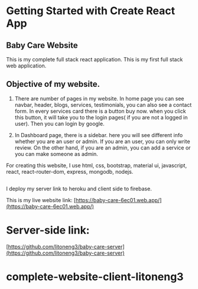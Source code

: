# Getting Started with Create React App

## Baby Care Website
This is my complete full stack react application. 
This is my first full stack web application.
## Objective of my website. 

1. There are number of pages in my website. 
In home page you can see navbar, header, blogs, services, testimonials, you can also see a contact form. 
In every services card there is a button buy now. when you click this button, it will take you to the login pages( if you are not a logged in user). Then you can login by google. 

2. In Dashboard page, there is a sidebar. here you will see different info whether you are an user or admin. If you are an user, you can only write review. On the other hand, if you are an admin, you can add a service or you can make someone as admin. 


For creating this website, I use html, css, bootstrap, material ui, javascript, react, react-router-dom, express, mongodb, nodejs. 

##
I deploy my server link to heroku and client side to firebase. 

This is my live website link: [https://baby-care-6ec01.web.app/](https://baby-care-6ec01.web.app/)
# Server-side link: 
[https://github.com/litoneng3/baby-care-server](https://github.com/litoneng3/baby-care-server)
# complete-website-client-litoneng3
